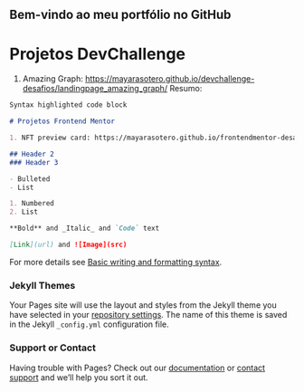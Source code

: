 ## Bem-vindo ao meu portfólio no GitHub

# Projetos DevChallenge

1. Amazing Graph: https://mayarasotero.github.io/devchallenge-desafios/landingpage_amazing_graph/
Resumo:

```markdown
Syntax highlighted code block

# Projetos Frontend Mentor

1. NFT preview card: https://mayarasotero.github.io/frontendmentor-desafios/nft-preview-card-component/

## Header 2
### Header 3

- Bulleted
- List

1. Numbered
2. List

**Bold** and _Italic_ and `Code` text

[Link](url) and ![Image](src)
```

For more details see [Basic writing and formatting syntax](https://docs.github.com/en/github/writing-on-github/getting-started-with-writing-and-formatting-on-github/basic-writing-and-formatting-syntax).

### Jekyll Themes

Your Pages site will use the layout and styles from the Jekyll theme you have selected in your [repository settings](https://github.com/mayarasotero/mayarasotero.github.io/settings/pages). The name of this theme is saved in the Jekyll `_config.yml` configuration file.

### Support or Contact

Having trouble with Pages? Check out our [documentation](https://docs.github.com/categories/github-pages-basics/) or [contact support](https://support.github.com/contact) and we’ll help you sort it out.
